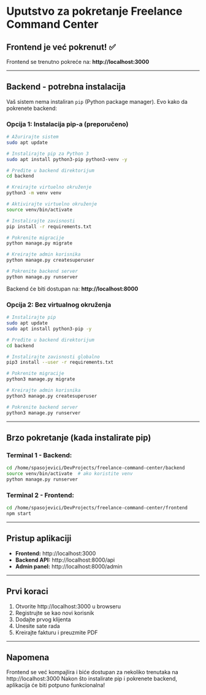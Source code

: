 # Uputstvo za pokretanje Freelance Command Center

## Frontend je već pokrenut! ✅

Frontend se trenutno pokreće na: **http://localhost:3000**

---

## Backend - potrebna instalacija

Vaš sistem nema instaliran `pip` (Python package manager). Evo kako da pokrenete backend:

### Opcija 1: Instalacija pip-a (preporučeno)

```bash
# Ažurirajte sistem
sudo apt update

# Instalirajte pip za Python 3
sudo apt install python3-pip python3-venv -y

# Pređite u backend direktorijum
cd backend

# Kreirajte virtuelno okruženje
python3 -m venv venv

# Aktivirajte virtuelno okruženje
source venv/bin/activate

# Instalirajte zavisnosti
pip install -r requirements.txt

# Pokrenite migracije
python manage.py migrate

# Kreirajte admin korisnika
python manage.py createsuperuser

# Pokrenite backend server
python manage.py runserver
```

Backend će biti dostupan na: **http://localhost:8000**

### Opcija 2: Bez virtualnog okruženja

```bash
# Instalirajte pip
sudo apt update
sudo apt install python3-pip -y

# Pređite u backend direktorijum
cd backend

# Instalirajte zavisnosti globalno
pip3 install --user -r requirements.txt

# Pokrenite migracije
python3 manage.py migrate

# Kreirajte admin korisnika
python3 manage.py createsuperuser

# Pokrenite backend server
python3 manage.py runserver
```

---

## Brzo pokretanje (kada instalirate pip)

### Terminal 1 - Backend:
```bash
cd /home/spasojevici/DevProjects/freelance-command-center/backend
source venv/bin/activate  # ako koristite venv
python manage.py runserver
```

### Terminal 2 - Frontend:
```bash
cd /home/spasojevici/DevProjects/freelance-command-center/frontend
npm start
```

---

## Pristup aplikaciji

- **Frontend:** http://localhost:3000
- **Backend API:** http://localhost:8000/api
- **Admin panel:** http://localhost:8000/admin

---

## Prvi koraci

1. Otvorite http://localhost:3000 u browseru
2. Registrujte se kao novi korisnik
3. Dodajte prvog klijenta
4. Unesite sate rada
5. Kreirajte fakturu i preuzmite PDF

---

## Napomena

Frontend se već kompajlira i biće dostupan za nekoliko trenutaka na http://localhost:3000
Nakon što instalirate pip i pokrenete backend, aplikacija će biti potpuno funkcionalna!
